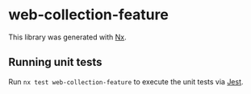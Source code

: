 # web-collection-feature

This library was generated with [Nx](https://nx.dev).

## Running unit tests

Run `nx test web-collection-feature` to execute the unit tests via [Jest](https://jestjs.io).
